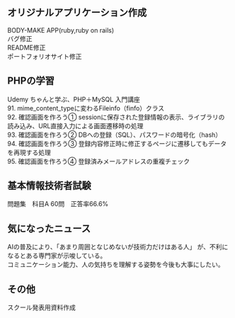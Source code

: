 ## オリジナルアプリケーション作成
BODY-MAKE APP(ruby,ruby on rails)    
バグ修正  
README修正  
ポートフォリオサイト修正  

## PHPの学習
Udemy ちゃんと学ぶ、PHP＋MySQL 入門講座    
91.  mime_content_typeに変わるFileinfo（finfo）クラス  
92.  確認画面を作ろう① sessionに保存された登録情報の表示、ライブラリの読み込み、URL直接入力による画面遷移時の処理  
93.  確認画面を作ろう② DBへの登録（SQL）、パスワードの暗号化（hash）  
94.  確認画面を作ろう③ 登録内容修正時に修正するページに遷移してもデータを再現する処理  
95.  確認画面を作ろう④ 登録済みメールアドレスの重複チェック  

## 基本情報技術者試験
問題集　科目A 60問　正答率66.6%  

## 気になったニュース  
AIの普及により、「あまり周囲となじめないが技術力だけはある人」 が、不利になるとある専門家が示唆している。  
コミュニケーション能力、人の気持ちを理解する姿勢を今後も大事にしたい。

## その他
スクール発表用資料作成  
